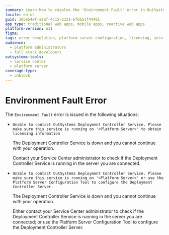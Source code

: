 ```yaml
---
summary: Learn how to resolve the 'Environment Fault' error in OutSystems 11 (O11) when the Deployment Controller Service is down.
locale: en-us
guid: 3e5e54ef-a2af-4c15-b331-6f6651f44401
app_type: traditional web apps, mobile apps, reactive web apps
platform-version: o11
figma:
tags: error resolution, platform server configuration, licensing, service management, technical support
audience:
  - platform administrators
  - full stack developers
outsystems-tools:
  - service center
  - platform server
coverage-type:
  - unblock
---
```


# Environment Fault Error

The `Environment Fault` error is issued in the following situations:

* `Unable to contact OutSystems Deployment Controller Service. Please make sure this service is running on '<Platform Server>' to obtain licensing information`
  
    The Deployment Controller Service is down and you cannot continue with your operation.

    Contact your Service Center administrator to check if the Deployment Controller Service is running in the server you are connected.

* `Unable to contact OutSystems Deployment Controller Service. Please make sure this service is running on '<Platform Server>' or use the Platform Server Configuration Tool to configure the Deployment Controller Server.`
  
    The Deployment Controller Service is down and you cannot continue with your operation.

    Either contact your Service Center administrator to check if the Deployment Controller Service is running in the server you are connected; or use the Platform Server Configuration Tool to configure the Deployment Controller Server.
